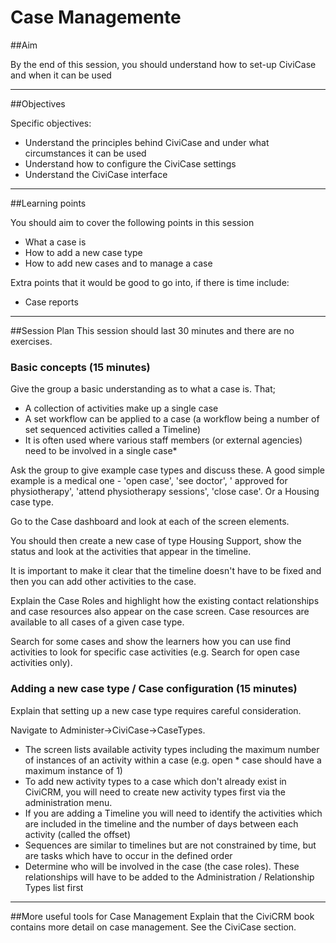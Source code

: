 # Case Managemente

##Aim

By the end of this session, you should understand how to set-up CiviCase and when it can be used

---
##Objectives

Specific objectives:

* Understand the principles behind CiviCase and under what circumstances it can be used
* Understand how to configure the CiviCase settings
* Understand the CiviCase interface

---
##Learning points

You should aim to cover the following points in this session

* What a case is
* How to add a new case type
* How to add new cases and to manage a case

Extra points that it would be good to go into, if there is time include:

* Case reports

---
##Session Plan
This session should last 30 minutes and there are no exercises.

### Basic concepts (15 minutes)

Give the group a basic understanding as to what a case is. That;

* A collection of activities make up a single case
* A set workflow can be applied to a case (a workflow being a number of set sequenced activities called a Timeline)
* It is often used where various staff members (or external agencies) need to be involved in a single case*


Ask the group to give example case types and discuss these. A good simple example is a medical one - 'open case', 'see doctor', ' approved for physiotherapy', 'attend physiotherapy sessions', 'close case'.
Or a Housing case type.

Go to the Case dashboard and look at each of the screen elements.

You should then create a new case of type Housing Support, show the status and look at the activities that appear in the timeline.

It is important to make it clear that the timeline doesn't have to be fixed and then you can add other activities to the case.

Explain the Case Roles and highlight how the existing contact relationships and case resources also appear on the case screen.
Case resources are available to all cases of a given case type.

Search for some cases and show the learners how you can use find activities to look for specific case activities (e.g. Search for open case activities only).

### Adding a new case type / Case configuration (15 minutes)
Explain that setting up a new case type requires careful consideration.  

Navigate to Administer->CiviCase->CaseTypes.

* The screen lists available activity types including the maximum number of instances of an activity within a case (e.g. open * case should have a maximum instance of 1)
* To add new activity types to a case which don't already exist in CiviCRM, you will need to create new activity types first via the administration menu.
* If you are adding a Timeline you will need to identify the activities which are included in the timeline and the number of days between each activity (called the offset)
* Sequences are similar to timelines but are not constrained by time, but are tasks which have to occur in the defined order
* Determine who will be involved in the case (the case roles). These relationships will have to be added to the Administration / Relationship Types list first

---
##More useful tools for Case Management
Explain that the CiviCRM book contains more detail on case management. See the CiviCase section.
